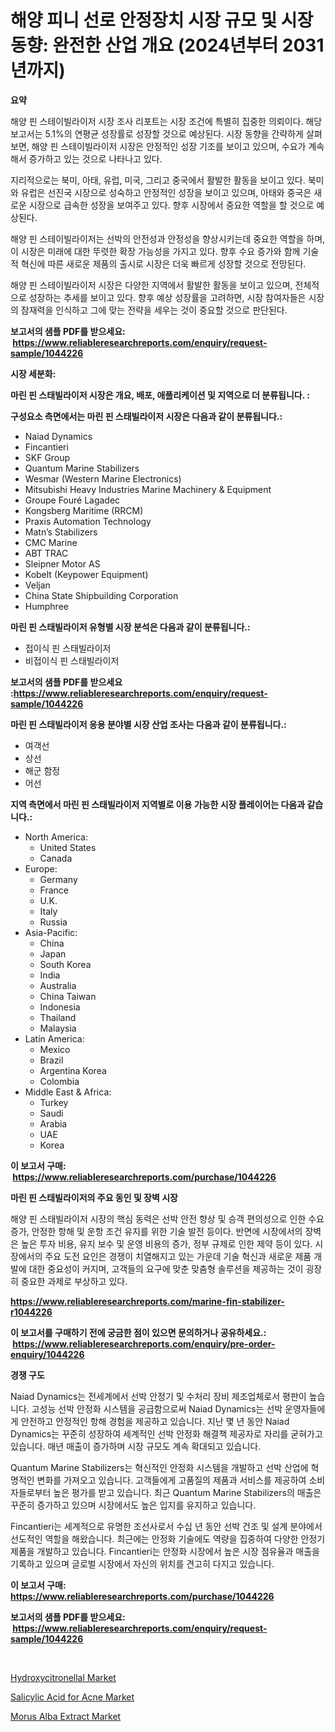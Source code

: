 <p><h1>해양 피니 선로 안정장치 시장 규모 및 시장 동향: 완전한 산업 개요 (2024년부터 2031년까지)</h1></p><p><strong>요약</strong></p>
<p><p>해양 핀 스테이빌라이저 시장 조사 리포트는 시장 조건에 특별히 집중한 의뢰이다. 해당 보고서는 5.1%의 연평균 성장률로 성장할 것으로 예상된다. 시장 동향을 간략하게 살펴보면, 해양 핀 스테이빌라이저 시장은 안정적인 성장 기조를 보이고 있으며, 수요가 계속해서 증가하고 있는 것으로 나타나고 있다.</p><p>지리적으로는 북미, 아태, 유럽, 미국, 그리고 중국에서 활발한 활동을 보이고 있다. 북미와 유럽은 선진국 시장으로 성숙하고 안정적인 성장을 보이고 있으며, 아태와 중국은 새로운 시장으로 급속한 성장을 보여주고 있다. 향후 시장에서 중요한 역할을 할 것으로 예상된다.</p><p>해양 핀 스테이빌라이저는 선박의 안전성과 안정성을 향상시키는데 중요한 역할을 하며, 이 시장은 미래에 대한 뚜렷한 확장 가능성을 가지고 있다. 향후 수요 증가와 함께 기술적 혁신에 따른 새로운 제품의 출시로 시장은 더욱 빠르게 성장할 것으로 전망된다.</p><p>해양 핀 스테이빌라이저 시장은 다양한 지역에서 활발한 활동을 보이고 있으며, 전체적으로 성장하는 추세를 보이고 있다. 향후 예상 성장률을 고려하면, 시장 참여자들은 시장의 잠재력을 인식하고 그에 맞는 전략을 세우는 것이 중요할 것으로 판단된다.</p></p>
<p><strong>보고서의 샘플 PDF를 받으세요: &nbsp;<a href="https://www.reliableresearchreports.com/enquiry/request-sample/1044226">https://www.reliableresearchreports.com/enquiry/request-sample/1044226</a></strong></p>
<p><strong>시장 세분화:</strong></p>
<p><strong> 마린 핀 스태빌라이저 시장은 개요, 배포, 애플리케이션 및 지역으로 더 분류됩니다. :</strong></p>
<p><strong>구성요소 측면에서는 마린 핀 스태빌라이저 시장은 다음과 같이 분류됩니다.:</strong></p>
<p><ul><li>Naiad Dynamics</li><li>Fincantieri</li><li>SKF Group</li><li>Quantum Marine Stabilizers</li><li>Wesmar (Western Marine Electronics)</li><li>Mitsubishi Heavy Industries Marine Machinery & Equipment</li><li>Groupe Fouré Lagadec</li><li>Kongsberg Maritime (RRCM)</li><li>Praxis Automation Technology</li><li>Matn’s Stabilizers</li><li>CMC Marine</li><li>ABT TRAC</li><li>Sleipner Motor AS</li><li>Kobelt (Keypower Equipment)</li><li>Veljan</li><li>China State Shipbuilding Corporation</li><li>Humphree</li></ul></p>
<p><strong> 마린 핀 스태빌라이저 유형별 시장 분석은 다음과 같이 분류됩니다.:</strong></p>
<p><ul><li>접이식 핀 스태빌라이저</li><li>비접이식 핀 스태빌라이저</li></ul></p>
<p><strong>보고서의 샘플 PDF를 받으세요 :<a href="https://www.reliableresearchreports.com/enquiry/request-sample/1044226">https://www.reliableresearchreports.com/enquiry/request-sample/1044226</a></strong></p>
<p><strong> 마린 핀 스태빌라이저 응용 분야별 시장 산업 조사는 다음과 같이 분류됩니다.:</strong></p>
<p><ul><li>여객선</li><li>상선</li><li>해군 함정</li><li>어선</li></ul></p>
<p><strong>지역 측면에서 마린 핀 스태빌라이저 지역별로 이용 가능한 시장 플레이어는 다음과 같습니다.:</strong></p>
<p><ul>
    <li>
        North America:
        <ul>
            <li>United States</li>
            <li>Canada</li>
        </ul>
    </li>
    <li>
        Europe:
        <ul>
            <li>Germany</li>
            <li>France</li>
            <li>U.K.</li>
            <li>Italy</li>
            <li>Russia</li>
        </ul>
    </li>
    <li>
        Asia-Pacific:
        <ul>
            <li>China</li>
            <li>Japan</li>
            <li>South Korea</li>
            <li>India</li>
            <li>Australia</li>
            <li>China Taiwan</li>
            <li>Indonesia</li>
            <li>Thailand</li>
            <li>Malaysia</li>
        </ul>
    </li>
    <li>
        Latin America:
        <ul>
            <li>Mexico</li>
            <li>Brazil</li>
            <li>Argentina Korea</li>
            <li>Colombia</li>
        </ul>
    </li>
    <li>
        Middle East & Africa:
        <ul>
            <li>Turkey</li>
            <li>Saudi</li>
            <li>Arabia</li>
            <li>UAE</li>
            <li>Korea</li>
        </ul>
    </li>
    </ul></p>
<p><strong>이 보고서 구매: &nbsp;<a href="https://www.reliableresearchreports.com/purchase/1044226">https://www.reliableresearchreports.com/purchase/1044226</a></strong></p>
<p><strong>마린 핀 스태빌라이저의 주요 동인 및 장벽 시장</strong></p>
<p><p>해양 핀 스태빌라이저 시장의 핵심 동력은 선박 안전 향상 및 승객 편의성으로 인한 수요 증가, 안정한 항해 및 운항 조건 유지를 위한 기술 발전 등이다. 반면에 시장에서의 장벽은 높은 투자 비용, 유지 보수 및 운영 비용의 증가, 정부 규제로 인한 제약 등이 있다. 시장에서의 주요 도전 요인은 경쟁이 치열해지고 있는 가운데 기술 혁신과 새로운 제품 개발에 대한 중요성이 커지며, 고객들의 요구에 맞춘 맞춤형 솔루션을 제공하는 것이 굉장히 중요한 과제로 부상하고 있다.</p></p>
<p><strong><a href="https://www.reliableresearchreports.com/marine-fin-stabilizer-r1044226">https://www.reliableresearchreports.com/marine-fin-stabilizer-r1044226</a></strong></p>
<p><strong>이 보고서를 구매하기 전에 궁금한 점이 있으면 문의하거나 공유하세요.: &nbsp;<a href="https://www.reliableresearchreports.com/enquiry/pre-order-enquiry/1044226">https://www.reliableresearchreports.com/enquiry/pre-order-enquiry/1044226</a></strong></p>
<p><strong>경쟁 구도</strong></p>
<p><p>Naiad Dynamics는 전세계에서 선박 안정기 및 수처리 장비 제조업체로서 평판이 높습니다. 고성능 선박 안정화 시스템을 공급함으로써 Naiad Dynamics는 선박 운영자들에게 안전하고 안정적인 항해 경험을 제공하고 있습니다. 지난 몇 년 동안 Naiad Dynamics는 꾸준히 성장하여 세계적인 선박 안정화 해결책 제공자로 자리를 굳혀가고 있습니다. 매년 매출이 증가하며 시장 규모도 계속 확대되고 있습니다.</p><p>Quantum Marine Stabilizers는 혁신적인 안정화 시스템을 개발하고 선박 산업에 혁명적인 변화를 가져오고 있습니다. 고객들에게 고품질의 제품과 서비스를 제공하여 소비자들로부터 높은 평가를 받고 있습니다. 최근 Quantum Marine Stabilizers의 매출은 꾸준히 증가하고 있으며 시장에서도 높은 입지를 유지하고 있습니다.</p><p>Fincantieri는 세계적으로 유명한 조선사로서 수십 년 동안 선박 건조 및 설계 분야에서 선도적인 역할을 해왔습니다. 최근에는 안정화 기술에도 역량을 집중하여 다양한 안정기 제품을 개발하고 있습니다. Fincantieri는 안정화 시장에서 높은 시장 점유율과 매출을 기록하고 있으며 글로벌 시장에서 자신의 위치를 견고히 다지고 있습니다.</p></p>
<p><strong>이 보고서 구매: &nbsp; <a href="https://www.reliableresearchreports.com/purchase/1044226">https://www.reliableresearchreports.com/purchase/1044226</a></strong></p>
<p><strong>보고서의 샘플 PDF를 받으세요: &nbsp;<a href="https://www.reliableresearchreports.com/enquiry/request-sample/1044226">https://www.reliableresearchreports.com/enquiry/request-sample/1044226</a></strong><strong></strong></p>
<p>&nbsp;</p>
<p><p><a href="https://www.linkedin.com/pulse/hydroxycitronellal-market-research-report-key-successful-business-w8gsc?trackingId=ct2b%2BHeaguMA1pR6GugO4w%3D%3D">Hydroxycitronellal Market</a></p><p><a href="https://www.linkedin.com/pulse/salicylic-acid-acne-market-analysis-size-global-industry-overview-pl5wc?trackingId=rmDtVD4i9fvOAkAewO1frQ%3D%3D">Salicylic Acid for Acne Market</a></p><p><a href="https://www.linkedin.com/pulse/morus-alba-extract-market-dynamics-2024-2031-also-its-trends-w4zhc?trackingId=yuNFHVwSY8WtJBuckUo%2FdQ%3D%3D">Morus Alba Extract Market</a></p></p>